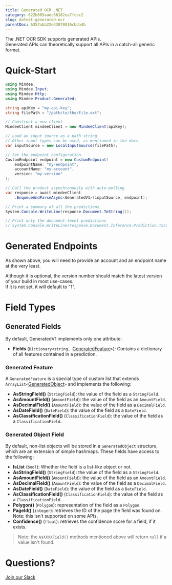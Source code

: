 ```yaml
---
title: Generated OCR .NET
category: 622b805aaec68102ea7fcbc2
slug: dotnet-generated-ocr
parentDoc: 6357abb22e33070016cbda4b
---
```

The .NET OCR SDK supports generated APIs.  
Generated APIs can theoretically support all APIs in a catch-all generic format.

# Quick-Start

```csharp
using Mindee;
using Mindee.Input;
using Mindee.Http;
using Mindee.Product.Generated;

string apiKey = "my-api-key";
string filePath = "/path/to/the/file.ext";

// Construct a new client
MindeeClient mindeeClient = new MindeeClient(apiKey);

// Load an input source as a path string
// Other input types can be used, as mentioned in the docs
var inputSource = new LocalInputSource(filePath);

// Set the endpoint configuration
CustomEndpoint endpoint = new CustomEndpoint(
    endpointName: "my-endpoint",
    accountName: "my-account",
    version: "my-version"
);

// Call the product asynchronously with auto-polling
var response = await mindeeClient
    .EnqueueAndParseAsync<GeneratedV1>(inputSource, endpoint);

// Print a summary of all the predictions
System.Console.WriteLine(response.Document.ToString());

// Print only the document-level predictions
// System.Console.WriteLine(response.Document.Inference.Prediction.ToString());
```

# Generated Endpoints

As shown above, you will need to provide an account and an endpoint name at the very least.

Although it is optional, the version number should match the latest version of your build in most use-cases.  
If it is not set, it will default to "1".

# Field Types

## Generated Fields

By default, GeneratedV1 implements only one attribute:

- **Fields** (`Dictionary<string, `[GeneratedFeature](#generated-feature)`>`): Contains a dictionary of all features contained in a prediction.

### Generated Feature

A `GeneratedFeature` is a special type of custom list that extends `ArrayList<`[GeneratedObject](#generated-object-field)`>` and implements the following:

- **AsStringField()** (`StringField`): the value of the field as a `StringField`.
- **AsAmountField()** (`AmountField`): the value of the field as an `AmountField`.
- **AsDecimalField()** (`AmountField`): the value of the field as a `DecimalField`.
- **AsDateField()** (`DateField`): the value of the field as a `DateField`.
- **AsClassificationField()** (`ClassificationField`): the value of the field as a `ClassificationField`.

### Generated Object Field

By default, non-list objects will be stored in a `GeneratedObject` structure, which are an extension of simple hashmaps. These fields have access to the following:

- **IsList** (`bool`): Whether the field is a list-like object or not.
- **AsStringField()** (`StringField`): the value of the field as a `StringField`.
- **AsAmountField()** (`AmountField`): the value of the field as an `AmountField`.
- **AsDecimalField()** (`AmountField`): the value of the field as a `DecimalField`.
- **AsDateField()** (`DateField`): the value of the field as a `DateField`.
- **AsClassificationField()** (`ClassificationField`): the value of the field as a `ClassificationField`.
- **Polygon()** (`Polygon`): representation of the field as a `Polygon`.
- **PageId()** (`integer`): retrieves the ID of the page the field was found on. Note: this isn't supported on some APIs.
- **Confidence()** (`float`): retrieves the confidence score for a field, if it exists.

> Note: the `AsXXXXField()` methods mentioned above will return `null` if a value isn't found.

# Questions?

[Join our Slack](https://join.slack.com/t/mindee-community/shared_invite/zt-2d0ds7dtz-DPAF81ZqTy20chsYpQBW5g)
